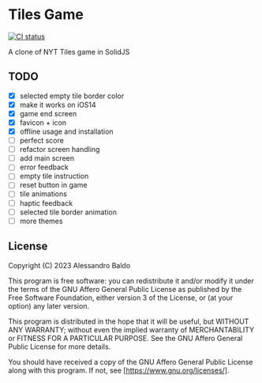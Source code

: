 # Tiles Game

[![CI status](https://github.com/baldoalessandro/tiles_game/workflows/CI/badge.svg)](https://github.com/baldoalessandro/tiles_games/actions)

A clone of NYT Tiles game in SolidJS

## TODO

- [x] selected empty tile border color
- [x] make it works on iOS14
- [x] game end screen
- [x] favicon + icon
- [x] offline usage and installation
- [ ] perfect score
- [ ] refactor screen handling
- [ ] add main screen
- [ ] error feedback
- [ ] empty tile instruction
- [ ] reset button in game
- [ ] tile animations
- [ ] haptic feedback
- [ ] selected tile border animation
- [ ] more themes

## License

Copyright (C) 2023 Alessandro Baldo

This program is free software: you can redistribute it and/or modify
it under the terms of the GNU Affero General Public License as published
by the Free Software Foundation, either version 3 of the License, or
(at your option) any later version.

This program is distributed in the hope that it will be useful,
but WITHOUT ANY WARRANTY; without even the implied warranty of
MERCHANTABILITY or FITNESS FOR A PARTICULAR PURPOSE. See the
GNU Affero General Public License for more details.

You should have received a copy of the GNU Affero General Public License
along with this program. If not, see [https://www.gnu.org/licenses/].
